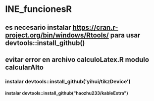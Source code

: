 # INE_funcionesR
 
## es necesario instalar https://cran.r-project.org/bin/windows/Rtools/ para usar devtools::install_github()

## evitar error en archivo calculoLatex.R modulo calcularAlto
### instalar devtools::install_github('yihui/tikzDevice')
#### instalar devtools::install_github("haozhu233/kableExtra")

